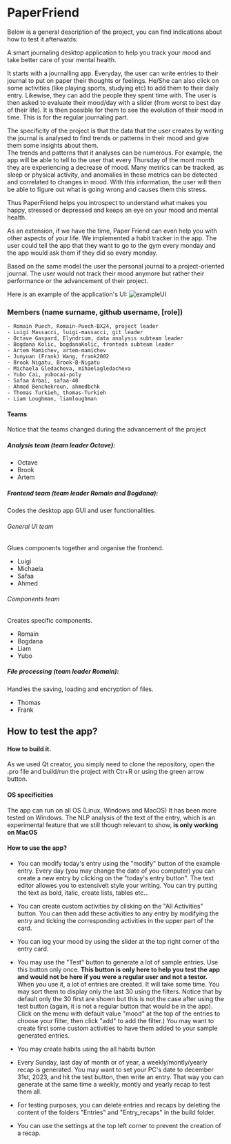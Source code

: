 # PaperFriend  
Below is a general description of the project, you can find indications about how to test it afterwatds:

A smart journaling desktop application to help you track your mood and take better care of your mental health.  

It starts with a journalling app. Everyday, the user can write entries to their journal to put on paper their thoughts or feelings. He/She can also click on some activities (like playing sports, studying etc) to add them to their daily entry. Likewise, they can add the people they spent time with. The user is then asked to evaluate their mood/day with a slider (from worst to best day of their life). It is then possible for them to see the evolution of their mood in time.
This is for the regular journaling part.  

The specificity of the project is that the data that the user creates by writing the journal is analysed to find trends or patterns in their mood and give them some insights about them.  
The trends and patterns that it analyses can be numerous. For example, the app will be able to tell to the user that every Thursday of the mont month they are experiencing a decrease of mood. Many metrics can be tracked, as sleep or physical activity, and anomalies in these metrics can be detected and correlated to changes in mood. With this information, the user will then be able to figure out what is going wrong and causes them this stress.   


Thus PaperFriend helps you introspect to understand what makes you happy, stressed or depressed and keeps an eye on your mood and mental health.


As an extension, if we have the time, Paper Friend can even help you with other aspects of your life. We implemented a habit tracker in the app. The user could tell the app that they want to go to the gym every monday and the app would ask them if they did so every monday.

Based on the same model the user the personal journal to a project-oriented journal. The user would not track their mood anymore but rather their performance or the advancement of their project.  
  
    
    
Here is an example of the application's UI:
![exampleUI](https://user-images.githubusercontent.com/91381114/203642351-10ddf1b8-be66-4267-aefb-1da34732f860.jpg)


### Members (name surname, github username, [role])

    - Romain Puech, Romain-Puech-BX24, project leader
    - Luigi Massacci, luigi-massacci, git leader
    - Octave Gaspard, Elyndrium, data analysis subteam leader
    - Bogdana Kolic, bogdanaKolic, frontedn subteam leader
    - Artem Mamichev, artem-mamichev
    - Junyuan (Frank) Wang, frank2002
    - Brook Nigatu, Brook-B-Nigatu
    - Michaela Gledacheva, mihaelagledacheva
    - Yubo Cai, yubocai-poly
    - Safaa Arbai, safaa-40
    - Ahmed Benchekroun, ahmedbchk
    - Thomas Turkieh, thomas-Turkieh
    - Liam Loughman, liamloughman

#### Teams

Notice that the teams changed during the advancement of the project
##### Analysis team (team leader Octave):
  - Octave
  - Brook
  - Artem

##### Frontend team (team leader Romain and Bogdana):
Codes the desktop app GUI and user functionalities.
  ###### General UI team
  Glues components together and organise the frontend.
  - Luigi 
  - Michaela
  - Safaa
  - Ahmed

  ###### Components team
  Creates specific components.
  - Romain
  - Bogdana
  - Liam
  - Yubo
  
##### File processing (team leader Romain):
Handles the saving, loading and encryption of files.
- Thomas
- Frank


## How to test the app?

#### How to build it.
As we used Qt creator, you simply need to clone the repository, open the .pro file and build/run the project with Ctr+R or using the green arrow button.

#### OS specificities
The app can run on all OS (Linux, Windows and MacOS)
It has been more tested on Windows. The NLP analysis of the text of the entry, which is an experimental feature that we still though relevant to show, **is only working on MacOS**

#### How to use the app?
- You can modify today's entry using the "modify" button of the example entry. Every day (you may change the date of you computer) you can create a new entry by clicking on the "today's entry button". The text editor allowes you to extensivelt style your writing. You can try putting the text as bold, italic, create lists, tables etc...

- You can create custom activities by clisking on the "All Activities" button. You can then add these activities to any entry by modifying the entry and ticking the corresponding activities in the upper part of the card.

- You can log your mood by using the slider at the top right corner of the entry card.

- You may use the "Test" button to generate a lot of sample entries. Use this button only once. **This button is only here to help you test the app and would not be here if you were a regular user and not a testor.** When you use it, a lot of entries are created. It will take some time. You may sort them to display only the last 30 using the filters. Notice that by default only the 30 first are shown but this is not the case after using the test button (again, it is not a regular button that would be in the app). Click on the menu with default value "mood" at the top of the entries to choose your filter, then click "add" to add the filter.) You may want to create first some custom activities to have them added to your sample generated entries.

- You may create habits using the all habits button

- Every Sunday, last day of month or of year, a weekly/montly/yearly recap is generated. You may want to set your PC's date to december 31st, 2023, and hit the test button, then write an entry. That way you can generate at the same time a weekly, montly and yearly recap to test them all.

- For testing purposes, you can delete entries and recaps by deleting the content of the folders "Entries" and "Entry_recaps" in the build folder.

- You can use the settings at the top left corner to prevent the creation of a recap.
 

        
    


